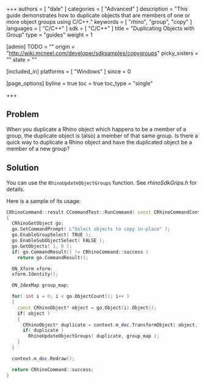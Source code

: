 +++
authors = [ "dale" ]
categories = [ "Advanced" ]
description = "This guide demonstrates how to duplicate objects that are members of one or more object groups using C/C++."
keywords = [ "rhino", "group", "copy" ]
languages = [ "C/C++" ]
sdk = [ "C/C++" ]
title = "Duplicating Objects with Group"
type = "guides"
weight = 1

[admin]
TODO = ""
origin = "http://wiki.mcneel.com/developer/sdksamples/copygroups"
picky_sisters = ""
state = ""

[included_in]
platforms = [ "Windows" ]
since = 0

[page_options]
byline = true
toc = true
toc_type = "single"

+++

 
## Problem

When you duplicate a Rhino object which happens to be a member of a group, the duplicate object is (also) a member of that same group.  Is there a quick way to duplicate a Rhino object and have the duplicated object be a member of a new group?

## Solution

You can use the `RhinoUpdateObjectGroups` function.  See *rhinoSdkGrips.h* for details.

Here is a sample of its usage:

```cpp
CRhinoCommand::result CCommandTest::RunCommand( const CRhinoCommandContext& context )
{
  CRhinoGetObject go;
  go.SetCommandPrompt( L"Select objects to copy in-place" );
  go.EnableGroupSelect( TRUE );
  go.EnableSubObjectSelect( FALSE );
  go.GetObjects( 1, 0 );
  if( go.CommandResult() != CRhinoCommand::success )
    return go.CommandResult();

  ON_Xform xform;
  xform.Identity();

  ON_2dexMap group_map;

  for( int i = 0; i < go.ObjectCount(); i++ )
  {
    const CRhinoObject* object = go.Object(i).Object();
    if( object )
    {
      CRhinoObject* duplicate = context.m_doc.TransformObject( object, xform, true, false, true );
      if( duplicate )
        RhinoUpdateObjectGroups( duplicate, group_map );
    }
  }

  context.m_doc.Redraw();

  return CRhinoCommand::success;
}
```
